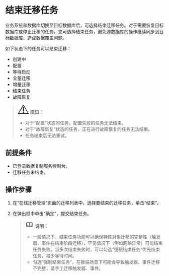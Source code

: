 # 结束迁移任务<a name="drs_03_0004"></a>

业务系统和数据库切换至目标数据库后，可选择结束迁移任务。对于需要恢复目标数据库或停止迁移的任务，您可选择结束任务，避免源数据库的操作继续同步到目标数据库，造成数据覆盖问题。

如下状态下的任务可以结束迁移：

-   创建中
-   配置
-   等待启动
-   全量迁移
-   增量迁移
-   结束任务
-   故障恢复

>![](public_sys-resources/icon-notice.gif) **须知：**   
>-   对于“配置”状态的任务，配置失败的任务无法结束。  
>-   对于“故障恢复”状态的任务，正在进行故障恢复的任务无法结束。  
>-   任务结束后无法重试。  

## 前提条件<a name="section16256919193311"></a>

-   已登录数据复制服务控制台。
-   迁移任务未结束。

## 操作步骤<a name="section4298797218435"></a>

1.  在“在线迁移管理“页面的迁移列表中，选择要结束的迁移任务，单击“结束“。
2.  在弹出框中单击“确定“，提交结束任务。

    >![](public_sys-resources/icon-note.gif) **说明：**   
    >-   一般情况下，结束任务功能可以确保特殊对象迁移的完整性（触发器、事件在结束阶段迁移），罕见情况下（例如网络异常）可能结束任务失败。当多次结束失败时，可以勾选“强制结束任务“优先结束任务，减少等待时间。  
    >-   勾选“强制结束任务“，在极端场景下可能会导致触发器、事件迁移不完整，请手工迁移触发器、事件。  


